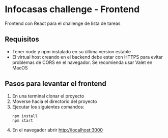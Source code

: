 # Infocasas challenge - Frontend

Frontend con React para el challenge de lista de tareas

## Requisitos

- Tener node y npm instalado en su ùltima version estable
- El virtual host creando en el backend debe estar con HTTPS para evitar problemas de CORS en el navegador. Se recomienda usar Valet en MacOS

## Pasos para levantar el frontend

1. En una terminal clonar el proyecto
2. Moverse hacia el directorio del proyecto
3. Ejecutar los siguientes comandos:
   ```
   npm install
   npm start
   ```
4. En el navegador abrir [http://localhost:3000](http://localhost:3000)
